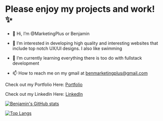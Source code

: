 # Please enjoy my projects and work! ✨

- 👋 Hi, I’m @MarketingPlus or Benjamin
- 👀 I’m interested in developing high quality and interesting websites that include top notch UX/UI designs. I also like swimming 
- 🌱 I’m currently learning everything there is too do with fullstack development

- 📫 How to reach me on my gmail at benmarketingplus@gmail.com


Check out my Portfolio Here: [Portfolio](https://marketingplus.github.io/professional-portfolio/)

Check out my LinkedIn Here: [LinkedIn](https://www.linkedin.com/in/benjamin-wilson-a72b69204/)

[![Benjamin's GitHub stats](https://github-readme-stats.vercel.app/api?username=marketingplus)](https://github.com/marketingplus/github-readme-stats)

[![Top Langs](https://github-readme-stats.vercel.app/api/top-langs/?username=marketingplus&layout=compact)](https://github.com/marketingplus/github-readme-stats)


